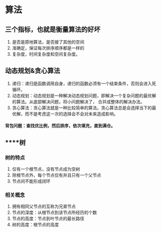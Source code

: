 # 算法

##  三个指标，也就是衡量算法的好坏
1. 是否是原地算法，是否接了其他的空间
2. 准确定，保证每次排序顺序都是一样的
3. 复杂度，时间复杂度和空间复杂度。

###

##


## 动态规划&贪心算法

1. 递归：递归是函数调用自身，递归的函数必须有一个结束条件，否则会进入死循环。
2. 动态规划：动态规划是一种解决动态规划问题，即解决一个复杂问题的最优解的算法。从底部解决问题，将小问题解决了， 合并成整体的解决办法。
3. 贪心算法：贪心算法就是一种比较简单的算法。贪心算法总是会选择当下的最优解，而不是考虑这一次的选择会不会对未来造成影响。

#### 背包问题：查找优比例，然后排序，依次填充，直到满仓。

## ******树**
### 树的特点
1. 仅有一个根节点，没有节点成为空树
2. 除根节点外，每个节点仅有并且只有一个父节点
3. 节点间不能形成闭环
### **相关概念**
1. 拥有相同父节点的互称为兄弟节点
2. 节点的深度：从根节点到该节点所经历的个数
3. 节点的高度：节点到叶节点的最长路径
4. 树的高度：根节点的高度


